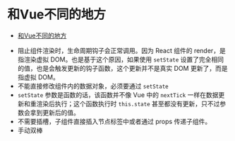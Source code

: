 # 和Vue不同的地方


<!-- TOC -->

- [和Vue不同的地方](#和vue不同的地方)

<!-- /TOC -->


* 阻止组件渲染时，生命周期钩子会正常调用。因为 React 组件的 render，是指渲染虚拟 DOM。也是基于这个原因，如果使用 `setState` 设置了完全相同的值，也是会触发更新的钩子函数，这个更新并不是真实 DOM 更新了，而是指虚拟 DOM。
* 不能直接修改组件内的数据对象，必须要通过 `setState`
* `setState` 参数是函数的话，该函数并不像 Vue 中的 `nextTick` 一样在数据更新和重渲染后执行；这个函数执行时 `this.state` 甚至都没有更新，只不过参数会拿到更新后的值。
* 不需要插槽，子组件直接插入节点标签中或者通过 props 传递子组件。
* 手动双棒